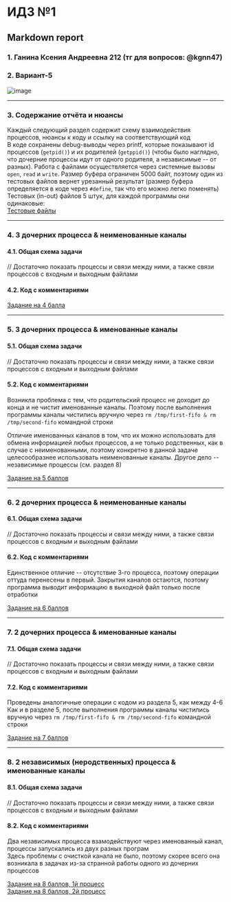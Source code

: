 #  ИДЗ №1 #
## Markdown report <br> ##

### 1. Ганина Ксения Андреевна 212 (тг для вопросов: @kgnn47) <br> ###
### 2. Вариант-5 <br> ###

![image](https://user-images.githubusercontent.com/114473740/225989184-e0f3f785-8b73-4c5e-be47-86b0cc39b5ed.png)
________________________

### 3. Содержание отчёта и нюансы <br> ###

Каждый следующий раздел содержит схему взаимодействия процессов, нюансы к коду и ссылку на соответствующий код <br>
В коде сохранены debug-выводы через printf, которые показывают id процессов (```getpid()```) и их родителей (```getppid()```) (чтобы было наглядно, что дочерние процессы идут от одного родителя, а независимые -- от разных). Работа с файлами осуществляется через системные вызовы ```open```, ```read``` и ```write```. Размер буфера ограничен 5000 байт, поэтому один из тестовых файлов вернет урезанный результат (размер буфера определяется в коде через ```#define```, так что его можно легко поменять) <br>
Тестовых (in-out) файлов 5 штук, для каждой программы они одинаковые: <br>
[Тестовые файлы](https://github.com/kseniag03/OS-IHW-1/tree/master/programs/4)
________________________

### 4. 3 дочерних процесса & неименованные каналы <br> ###

#### 4.1. Общая схема задачи <br> ####

// Достаточно показать процессы и связи между ними, а также связи процессов с входным и выходным файлами

#### 4.2. Код с комментариями <br> ####

[Задание на 4 балла](https://github.com/kseniag03/OS-IHW-1/blob/master/programs/4/4-task.c) <br>
________________________

### 5. 3 дочерних процесса & именованные каналы <br> ###

#### 5.1. Общая схема задачи <br> ####

// Достаточно показать процессы и связи между ними, а также связи процессов с входным и выходным файлами

#### 5.2. Код с комментариями <br> ####

Возникла проблема с тем, что родительский процесс не доходит до конца и не чистит именованные каналы. Поэтому после выполнения программы каналы чистились вручную через ```rm /tmp/first-fifo & rm /tmp/second-fifo``` командной строки <br>

Отличие именованных каналов в том, что их можно использовать для обмена информацией любых процессов, а не только родственных, как в случае с неименованными, поэтому конкретно в данной задаче целесообразнее использовать неименованные каналы. Другое дело -- независимые процессы (см. раздел 8) <br>

[Задание на 5 баллов](https://github.com/kseniag03/OS-IHW-1/blob/master/programs/5/5-task.c) <br>
________________________

### 6. 2 дочерних процесса & неименованные каналы <br> ###

#### 6.1. Общая схема задачи <br> ####

// Достаточно показать процессы и связи между ними, а также связи процессов с входным и выходным файлами

#### 6.2. Код с комментариями <br> ####

Единственное отличие -- отсутствие 3-го процесса, поэтому операции оттуда перенесены в первый. Закрытия каналов остаются, поэтому программа выводит информацию в выходной файл только после отработки <br>

[Задание на 6 баллов](https://github.com/kseniag03/OS-IHW-1/blob/master/programs/6/6-task.c) <br>
________________________

### 7. 2 дочерних процесса & именованные каналы <br> ###

#### 7.1. Общая схема задачи <br> ####

// Достаточно показать процессы и связи между ними, а также связи процессов с входным и выходным файлами

#### 7.2. Код с комментариями <br> ####

Проведены аналогичные операции с кодом из раздела 5, как между 4-6 <br>
Как и в разделе 5, после выполнения программы каналы чистились вручную через ```rm /tmp/first-fifo & rm /tmp/second-fifo``` командной строки <br>

[Задание на 7 баллов](https://github.com/kseniag03/OS-IHW-1/blob/master/programs/7/7-task.c) <br>
________________________

### 8. 2 независимых (неродственных) процесса & именованные каналы <br> ###

#### 8.1. Общая схема задачи <br> ####

// Достаточно показать процессы и связи между ними, а также связи процессов с входным и выходным файлами

#### 8.2. Код с комментариями <br> ####

Два независимых процесса взамодействуют через именованный канал, процессы запускались из двух разных програм <br>
Здесь проблемы с очисткой канала не было, поэтому скорее всего она возникала в задачах из-за странной работы одного из дочерних процессов <br>

[Задание на 8 баллов, 1й процесс](https://github.com/kseniag03/OS-IHW-1/blob/master/programs/8/8-task-1.c) <br>
[Задание на 8 баллов, 2й процесс](https://github.com/kseniag03/OS-IHW-1/blob/master/programs/8/8-task-2.c) <br>



